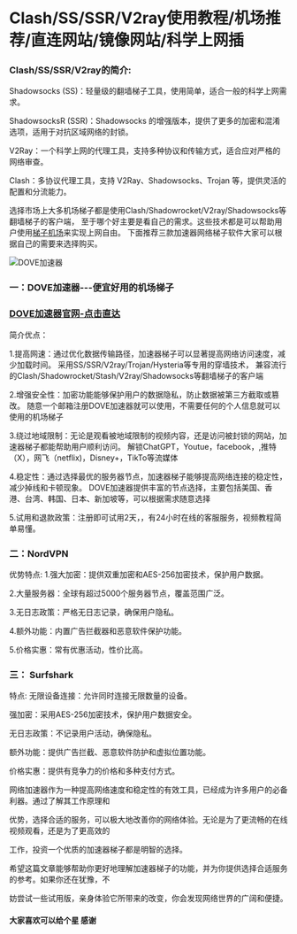 # Clash/SS/SSR/V2ray使用教程/机场推荐/直连网站/镜像网站/科学上网插

 ### Clash/SS/SSR/V2ray的简介:
 
Shadowsocks (SS)：轻量级的翻墙梯子工具，使用简单，适合一般的科学上网需求。

ShadowsocksR (SSR)：Shadowsocks 的增强版本，提供了更多的加密和混淆选项，适用于对抗区域网络的封锁。

V2Ray：一个科学上网的代理工具，支持多种协议和传输方式，适合应对严格的网络审查。

Clash：多协议代理工具，支持 V2Ray、Shadowsocks、Trojan 等，提供灵活的配置和分流能力。

选择市场上大多机场梯子都是使用Clash/Shadowrocket/V2ray/Shadowsocks等翻墙梯子的客户端，
至于哪个好主要是看自己的需求。这些技术都是可以帮助用户使用[梯子机场](https://musescore.org/zh-hans/node/367514)来实现上网自由。
下面推荐三款加速器网络梯子软件大家可以根据自己的需要来选择购买。

![DOVE加速器](https://github.com/user-attachments/assets/ae65f900-bdec-413b-9d4e-f5f89d65f267)


### 一：DOVE加速器---便宜好用的机场梯子
### [DOVE加速器官网-点击直达](https://dove8.cc/a.php?alavBTtF8UB)

简介优点：

1.提高网速：通过优化数据传输路径，加速器梯子可以显著提高网络访问速度，减少加载时间。
采用SS/SSR/V2ray/Trojan/Hysteria等专用的穿墙技术，
兼容流行的Clash/Shadowrocket/Stash/V2ray/Shadowsocks等翻墙梯子的客户端

2.增强安全性：加密功能能够保护用户的数据隐私，防止数据被第三方截取或篡改。
随意一个邮箱注册DOVE加速器就可以使用，不需要任何的个人信息就可以使用的机场梯子

3.绕过地域限制：无论是观看被地域限制的视频内容，还是访问被封锁的网站，加速器梯子都能帮助用户顺利访问。
解锁ChatGPT，Youtue，facebook，,推特（X），网飞（netflix)，Disney+，TikTo等流媒体

4.稳定性：通过选择最优的服务器节点，加速器梯子能够提高网络连接的稳定性，减少掉线和卡顿现象。
DOVE加速器提供丰富的节点选择，主要包括美国、香港、台湾、韩国、日本、新加坡等，可以根据需求随意选择

5.试用和退款政策：注册即可试用2天，，有24小时在线的客服服务，视频教程简单易懂。

### 二：NordVPN
优势特点:
1.强大加密：提供双重加密和AES-256加密技术，保护用户数据。

2.大量服务器：全球有超过5000个服务器节点，覆盖范围广泛。

3.无日志政策：严格无日志记录，确保用户隐私。

4.额外功能：内置广告拦截器和恶意软件保护功能。

5.价格实惠：常有优惠活动，性价比高。

### 三： Surfshark
特点:
无限设备连接：允许同时连接无限数量的设备。

强加密：采用AES-256加密技术，保护用户数据安全。

无日志政策：不记录用户活动，确保隐私。

额外功能：提供广告拦截、恶意软件防护和虚拟位置功能。

价格实惠：提供有竞争力的价格和多种支付方式。

网络加速器作为一种提高网络速度和稳定性的有效工具，已经成为许多用户的必备利器。通过了解其工作原理和

优势，选择合适的服务，可以极大地改善你的网络体验。无论是为了更流畅的在线视频观看，还是为了更高效的

工作，投资一个优质的加速器梯子都是明智的选择。

希望这篇文章能够帮助你更好地理解加速器梯子的功能，并为你提供选择合适服务的参考。如果你还在犹豫，不

妨尝试一些试用版，亲身体验它所带来的改变，你会发现网络世界的广阔和便捷。

#### 大家喜欢可以给个星 感谢


